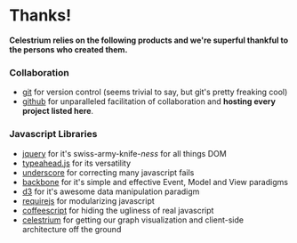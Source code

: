 Thanks!
=======

**Celestrium relies on the following products and we're superful thankful to the persons who created them.**

### Collaboration
- [git](https://github.com/git/git) for version control (seems trivial to say, but git's pretty freaking cool)
- [github](https://github.com/) for unparalleled facilitation of collaboration and **hosting every project listed here**.

### Javascript Libraries
- [jquery](https://github.com/jquery/jquery) for it's swiss-army-knife-*ness* for all things DOM
- [typeahead.js](https://github.com/twitter/typeahead.js) for its versatility
- [underscore](https://github.com/jashkenas/underscore) for correcting many javascript fails
- [backbone](https://github.com/jashkenas/backbone) for it's simple and effective Event, Model and View paradigms
- [d3](https://github.com/mbostock/d3) for it's awesome data manipulation paradigm
- [requirejs](https://github.com/jrburke/requirejs) for modularizing javascript
- [coffeescript](https://github.com/jashkenas/coffee-script) for hiding the ugliness of real javascript
- [celestrium](https://github.com/jdhenke/celestrium) for getting our graph visualization and client-side architecture off the ground
